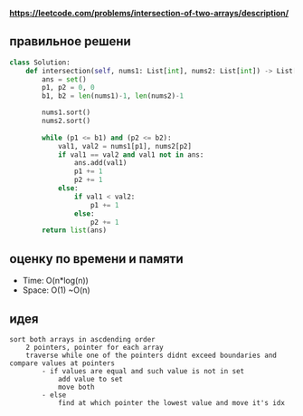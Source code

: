 **https://leetcode.com/problems/intersection-of-two-arrays/description/**

## правильное решени
```python
class Solution:
    def intersection(self, nums1: List[int], nums2: List[int]) -> List[int]:
        ans = set()
        p1, p2 = 0, 0
        b1, b2 = len(nums1)-1, len(nums2)-1

        nums1.sort()
        nums2.sort()
        
        while (p1 <= b1) and (p2 <= b2):
            val1, val2 = nums1[p1], nums2[p2]
            if val1 == val2 and val1 not in ans:
                ans.add(val1)
                p1 += 1
                p2 += 1
            else:
                if val1 < val2:
                    p1 += 1
                else:
                    p2 += 1
        return list(ans)
```

## оценку по времени и памяти
- Time: O(n*log(n))
- Space: O(1) ~O(n)

## идея
```text
sort both arrays in ascdending order
    2 pointers, pointer for each array
    traverse while one of the pointers didnt exceed boundaries and compare values at pointers
        - if values are equal and such value is not in set
            add value to set
            move both
        - else
            find at which pointer the lowest value and move it's idx
```
